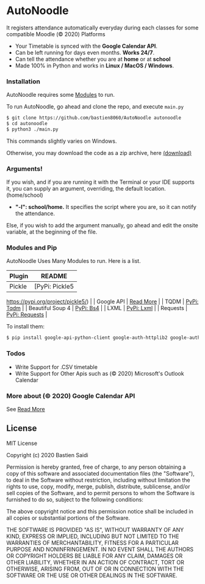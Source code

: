 # AutoNoodle
It registers attendance automatically everyday during each classes for some compatible Moodle (© 2020) Platforms

  - Your Timetable is synced with the **Google Calendar API**.
  - Can be left running for days even months. **Works 24/7**.
  - Can tell the attendance whether you are at **home** or at **school**
  - Made 100% in Python and works in **Linux / MacOS / Windows**.
 
### Installation

AutoNoodle requires some [Modules](#modules-and-pip) to run.

To run AutoNoodle, go ahead and clone the repo, and execute `main.py`

```sh
$ git clone https://github.com/bastien8060/AutoNoodle autonoodle
$ cd autonoodle
$ python3 ./main.py
```
This commands slightly varies on Windows.

Otherwise, you may download the code as a zip archive, here [(download)](https://github.com/bastien8060/AutoNoodle/archive/main.zip)

### Arguments!
If you wish, and if you are running it with the Terminal or your IDE supports it, you can supply an argument, overriding, the default location. (home/school)
  - **"-l": school/home.** It specifies the script where you are, so it can notify the attendance.

Else, if you wish to add the argument manually, go ahead and edit the onsite variable, at the beginning of the file.

### Modules and Pip

AutoNoodle Uses Many Modules to run. Here is a list.

| Plugin | README |
| ------ | ------ |
| Pickle | [PyPi: Pickle5


https://pypi.org/project/pickle5/) |
| Google API | [Read More](https://developers.google.com/calendar/quickstart/python) |
| TQDM | [PyPi: Tqdm](https://pypi.org/project/tqdm/) |
| Beautiful Soup 4 | [PyPi: Bs4](https://pypi.org/project/bs4/) |
| LXML | [PyPi: Lxml](https://pypi.org/project/lxml/) |
| Requests | [PyPi: Requests](https://pypi.org/project/requests/) |


To install them:
```sh
$ pip install google-api-python-client google-auth-httplib2 google-auth-oauthlib tqdm lxml bs4 requests
```

### Todos
 - Write Support for .CSV timetable
 - Write Support for Other Apis such as (© 2020) Microsoft's Outlook Calendar

### More about (© 2020) Google Calendar API
See [Read More](https://developers.google.com/calendar/)

License
----

MIT License

Copyright (c) 2020 Bastien Saidi

Permission is hereby granted, free of charge, to any person obtaining a copy
of this software and associated documentation files (the "Software"), to deal
in the Software without restriction, including without limitation the rights
to use, copy, modify, merge, publish, distribute, sublicense, and/or sell
copies of the Software, and to permit persons to whom the Software is
furnished to do so, subject to the following conditions:

The above copyright notice and this permission notice shall be included in all
copies or substantial portions of the Software.

THE SOFTWARE IS PROVIDED "AS IS", WITHOUT WARRANTY OF ANY KIND, EXPRESS OR
IMPLIED, INCLUDING BUT NOT LIMITED TO THE WARRANTIES OF MERCHANTABILITY,
FITNESS FOR A PARTICULAR PURPOSE AND NONINFRINGEMENT. IN NO EVENT SHALL THE
AUTHORS OR COPYRIGHT HOLDERS BE LIABLE FOR ANY CLAIM, DAMAGES OR OTHER
LIABILITY, WHETHER IN AN ACTION OF CONTRACT, TORT OR OTHERWISE, ARISING FROM,
OUT OF OR IN CONNECTION WITH THE SOFTWARE OR THE USE OR OTHER DEALINGS IN THE
SOFTWARE.
